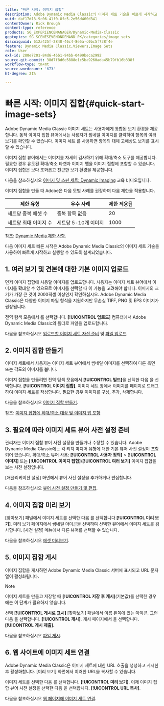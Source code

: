 ```yaml
---
title: "빠른 시작: 이미지 집합"
description: Adobe Dynamic Media Classic의 이미지 세트 기술을 빠르게 시작하고 실행하는 데 도움이 되는 이미지 세트에 대한 소개 및 빠른 시작입니다.
uuid: daf17d13-9c06-41f0-8fc5-2e56d460d341
contentOwner: Rick Brough
content-type: reference
products: SG_EXPERIENCEMANAGER/Dynamic-Media-Classic
geptopics: SG_SCENESEVENONDEMAND_PK/categories/image_sets
discoiquuid: 612a425f-2840-46c4-8e5a-c0bc5f738f4e
feature: Dynamic Media Classic,Viewers,Image Sets
role: User
exl-id: 280e7201-84d6-46b1-94bb-0499beca2992
source-git-commit: 38d7f8d6e5888e1c5ba9260ada45b79fb16b338f
workflow-type: tm+mt
source-wordcount: '673'
ht-degree: 21%

---
```


# 빠른 시작: 이미지 집합{#quick-start-image-sets}

Adobe Dynamic Media Classic 이미지 세트는 사용자에게 통합된 보기 환경을 제공합니다. 동적 이미지 집합 뷰어에서는 사용자가 썸네일 이미지를 클릭하여 항목의 여러 보기를 확인할 수 있습니다. 이미지 세트 를 사용하면 항목의 대체 고해상도 보기를 표시할 수 있습니다.

이미지 집합 뷰어에서는 이미지를 자세히 검사하기 위해 확대/축소 도구를 제공합니다. 필요한 경우 유도된 확대/축소 타겟과 이미지 맵을 이미지 집합에 포함할 수 있습니다. 이미지 집합은 보다 조화롭고 친근한 보기 환경을 제공합니다.

다음을 참조하십시오 [이미지 및 스핀 세트: Dynamic Imaging](https://s7d5.scene7.com/s7viewers/html5/VideoViewer.html?videoserverurl=https://s7d5.scene7.com/is/content/&amp;emailurl=https://s7d5.scene7.com/s7/emailFriend&amp;serverUrl=https://s7d5.scene7.com/is/image/&amp;config=Scene7SharedAssets/Universal_HTML5_Video&amp;contenturl=https://s7d5.scene7.com/skins/&amp;asset=S7tutorials/556_Image%20&amp;%20Spin%20Sets_converted%20renamed_Dynamic%20Imaging-AVS) 교육 비디오입니다.

이미지 집합을 만들 때 Adobe은 다음 모범 사례를 권장하며 다음 제한을 적용합니다.

| 제한 유형 | 우수 사례 | 제한 적용됨 |
| --- | --- | --- |
| 세트당 중복 에셋 수 | 중복 항목 없음 | 20 |
| 세트당 최대 이미지 수 | 세트당 5-10개 이미지 | 1000 |

참조: [Dynamic Media 제한 사항](/help/using/limitations.md).

다음 이미지 세트 빠른 시작은 Adobe Dynamic Media Classic의 이미지 세트 기술을 사용하여 빠르게 시작하고 실행할 수 있도록 설계되었습니다.

## 1. 여러 보기 및 견본에 대한 기본 이미지 업로드

먼저 이미지 집합에 사용할 이미지를 업로드합니다. 사용자는 이미지 세트 뷰어에서 이미지를 확대할 수 있으므로 이미지를 선택할 때 이 기능을 고려해야 합니다. 이미지의 크기가 가장 큰 것이 2000픽셀 이상인지 확인하십시오. Adobe Dynamic Media Classic은 다양한 이미지 파일 형식을 지원하지만 무손실 TIFF, PNG 및 EPS 이미지가 권장됩니다.

전역 탐색 모음에서 를 선택합니다. **[!UICONTROL 업로드]** 컴퓨터에서 Adobe Dynamic Media Classic의 폴더로 파일을 업로드합니다.

다음을 참조하십시오 [업로드할 이미지 세트 자산 준비](preparing-image-set-assets-upload.md#preparing-image-set-assets-for-upload) 및 [파일 업로드](uploading-files.md#uploading-your-files).

## 2. 이미지 집합 만들기

이미지 세트에서 사용자는 이미지 세트 뷰어에서 썸네일 이미지를 선택하여 다른 측면 또는 각도의 이미지를 봅니다.

이미지 집합을 만들려면 전역 탐색 모음에서 **[!UICONTROL 빌드]**&#x200B;을 선택한 다음 을 선택합니다. **[!UICONTROL 이미지 집합]**. 이미지 세트 창에서 이미지를 페이지로 드래그하여 이미지 세트를 작성합니다. 필요한 경우 이미지를 구성, 추가, 삭제합니다.

다음을 참조하십시오 [이미지 집합 만들기](creating-image-set.md#creating-an-image-set).

참조: [이미지 집합에 확대/축소 대상 및 이미지 맵 포함](/help/using/including-zoom-targets-image-maps-image-sets.md)

## 3. 필요에 따라 이미지 세트 뷰어 사전 설정 준비

관리자는 이미지 집합 뷰어 사전 설정을 만들거나 수정할 수 있습니다. Adobe Dynamic Media Classic에는 각 리치 미디어 유형에 대한 기본 뷰어 사전 설정이 포함되어 있습니다. 확대/축소 뷰어 사용: **[!UICONTROL 사용자 정의]** > **[!UICONTROL 이미지]** 또는 **[!UICONTROL 이미지 집합]**/**[!UICONTROL 여러 보기]** 이미지 집합을 보는 사전 설정입니다.

[애플리케이션 설정] 화면에서 뷰어 사전 설정을 추가하거나 편집합니다.

다음을 참조하십시오 [뷰어 사전 설정 만들기 및 편집](application-setup.md#adding-and-editing-viewer-presets).

## 4. 이미지 집합 미리 보기

[찾아보기] 패널에서 이미지 세트를 선택한 다음 를 선택합니다 **[!UICONTROL 미리 보기]**. 미리 보기 페이지에서 썸네일 아이콘을 선택하여 선택한 뷰어에서 이미지 세트를 검사합니다. [사전 설정] 메뉴에서 다른 뷰어를 선택할 수 있습니다.

다음을 참조하십시오 [에셋 미리보기](previewing-asset.md#previewing-an-asset).

## 5. 이미지 집합 게시

이미지 집합을 게시하면 Adobe Dynamic Media Classic 서버에 표시되고 URL 문자열이 활성화됩니다.

>[!NOTE]
>
>이미지 세트를 만들고 저장할 때 **[!UICONTROL 저장 후 게시]**(기본값)를 선택한 경우에는 이 단계가 필요하지 않습니다.

선택 **[!UICONTROL 게시로 표시]** [찾아보기] 패널에서 이름 왼쪽에 있는 아이콘. 그런 다음 을 선택합니다. **[!UICONTROL 게시]**. 게시 페이지에서 을 선택합니다. **[!UICONTROL 게시 제출]**.

다음을 참조하십시오 [파일 게시](publishing-files.md#publishing-files).

## 6. 웹 사이트에 이미지 세트 연결

Adobe Dynamic Media Classic은 이미지 세트에 대한 URL 호출을 생성하고 게시한 후 활성화합니다. [미리 보기] 화면에서 이러한 URL을 복사할 수 있습니다.

이미지 세트를 선택한 다음 를 선택합니다. **[!UICONTROL 미리 보기]**. 이제 이미지 집합 뷰어 사전 설정을 선택한 다음 을 선택합니다. **[!UICONTROL URL 복사]**.

다음을 참조하십시오 [웹 페이지에 이미지 세트 연결](linking-image-set-web-page.md#linking-an-image-set-to-a-web-page).
